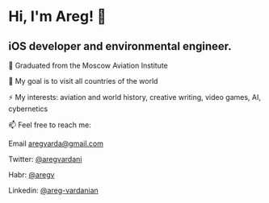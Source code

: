 # Hi, I'm Areg! 👋
## iOS developer and environmental engineer.

🌱 Graduated from the Moscow Aviation Institute

🔭 My goal is to visit all countries of the world

⚡ My interests: aviation and world history, creative writing, video games, AI, cybernetics

📫 Feel free to reach me:

Email aregvarda@gmail.com

Twitter: [@aregvardani](https://twitter.com/aregvardani)

Habr: [@aregv](https://career.habr.com/aregv)

Linkedin: [@areg-vardanian](https://www.linkedin.com/in/areg-vardanian-b21b34225)

